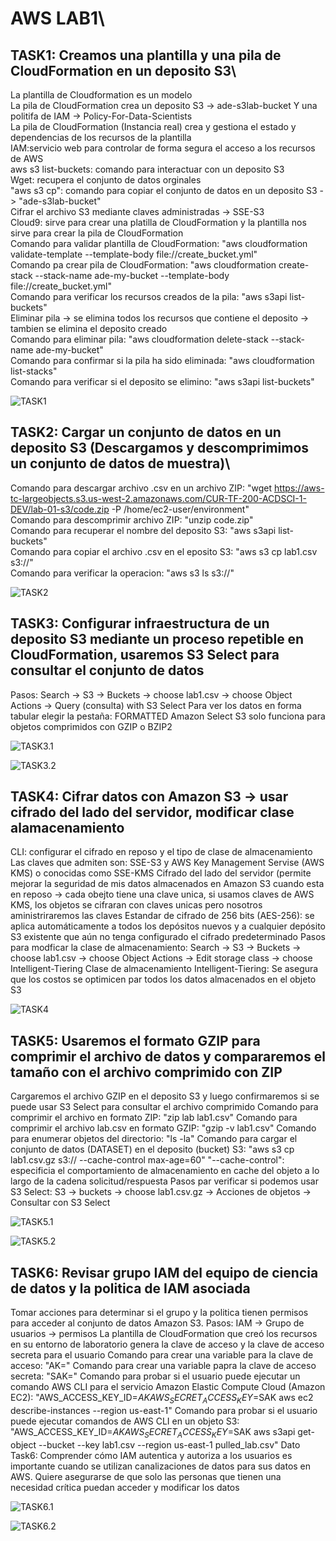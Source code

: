 # AWS LAB1\
## TASK1: Creamos una plantilla y una pila de CloudFormation en un deposito S3\
La plantilla de Cloudformation es un modelo\
La pila de CloudFormation crea un deposito S3 -> ade-s3lab-bucket Y una politifa de IAM -> Policy-For-Data-Scientists\
La pila de CloudFormation (Instancia real)  crea y gestiona el estado y dependencias de los recursos de la plantilla\
IAM:servicio web para controlar de forma segura el acceso a los recursos de AWS\
aws s3 list-buckets: comando para interactuar con un deposito S3\
Wget: recupera el conjunto de datos orginales\
"aws s3 cp": comando para copiar el conjunto de datos en un deposito S3 -> "ade-s3lab-bucket"\
Cifrar el archivo S3 mediante claves administradas -> SSE-S3\
Cloud9: sirve para crear una platilla de CloudFormation y la plantilla nos sirve para crear la pila de CloudFormation\
Comando para validar plantilla de CloudFormation: "aws cloudformation validate-template --template-body file://create_bucket.yml"\
Comando pa crear pila de CloudFormation: "aws cloudformation create-stack --stack-name ade-my-bucket  --template-body file://create_bucket.yml"\
Comando para verificar los recursos creados de la pila: "aws s3api list-buckets"\
Eliminar pila -> se elimina todos los recursos que contiene el deposito -> tambien se elimina el deposito creado\
Comando para eliminar pila: "aws cloudformation delete-stack --stack-name ade-my-bucket"\
Comando para confirmar si la pila ha sido eliminada: "aws cloudformation list-stacks"\
Comando para verificar si el deposito se elimino: "aws s3api list-buckets"

![TASK1](https://cdn.discordapp.com/attachments/1030129034593579012/1233957449221013634/image.png?ex=6636e4ed&is=6635936d&hm=b5afa3b6bb589dc94508acde7fbad0172b49fb783bf0ba5e044d0e8baab67a67&)

## TASK2: Cargar un conjunto de datos en un deposito S3 (Descargamos y descomprimimos un conjunto de datos de muestra)\
Comando para descargar archivo .csv en un archivo ZIP: "wget https://aws-tc-largeobjects.s3.us-west-2.amazonaws.com/CUR-TF-200-ACDSCI-1-DEV/lab-01-s3/code.zip -P /home/ec2-user/environment"\
Comando para descomprimir archivo ZIP: "unzip code.zip"\
Comando para recuperar el nombre del deposito S3: "aws s3api list-buckets"\
Comando para copiar el archivo .csv en el eposito S3: "aws s3 cp lab1.csv s3://<LAB-BUCKET-NAME>"\
Comando para verificar la operacion: "aws s3 ls s3://<LAB-BUCKET-NAME>"

![TASK2](https://cdn.discordapp.com/attachments/1030129034593579012/1233967238319443968/image.png?ex=6636454b&is=6634f3cb&hm=6350df6359f953bfaee3e99bf4d20b4707446afdadf79ee2ee9ecb544ba225ed&)

## TASK3: Configurar infraestructura de un deposito S3 mediante un proceso repetible en CloudFormation, usaremos S3 Select para consultar el conjunto de datos
Pasos: Search -> S3 -> Buckets -> choose lab1.csv -> choose Object Actions -> Query (consulta) with S3 Select
Para ver los datos en forma tabular elegir la pestaña: FORMATTED
Amazon Select S3 solo funciona para objetos comprimidos con GZIP o BZIP2

![TASK3.1](https://cdn.discordapp.com/attachments/1030129034593579012/1233971846584598578/image.png?ex=66364996&is=6634f816&hm=8b475ed07c73a3ba1d7d8cf3b33490a30f9715f114e8cdf5cbebc233a422df85&)

![TASK3.2](https://cdn.discordapp.com/attachments/1030129034593579012/1233972063719653437/image.png?ex=663649ca&is=6634f84a&hm=e824d8c312420823a92e5ccfa28e177b6daf5887cd4263e78c191469d757b7b6&)

## TASK4: Cifrar datos con Amazon S3 -> usar cifrado del lado del servidor, modificar clase alamacenamiento
CLI: configurar el cifrado en reposo y el tipo de clase de almacenamiento
Las claves que admiten son: SSE-S3 y AWS Key Management Servise (AWS KMS) o conocidas como SSE-KMS
Cifrado del lado del servidor (permite mejorar la seguridad de mis datos almacenados en Amazon S3 cuando esta en reposo -> cada obejto tiene una clave unica, si usamos claves de AWS KMS, los objetos se cifraran con claves unicas pero nosotros aministriraremos las claves
Estandar de cifrado de 256 bits (AES-256): se aplica automáticamente a todos los depósitos nuevos y a cualquier depósito S3 existente que aún no tenga configurado el cifrado predeterminado
Pasos para modficar la clase de almacenamiento: Search -> S3 -> Buckets -> choose lab1.csv -> choose Object Actions -> Edit storage class -> choose Intelligent-Tiering
Clase de almacenamiento Intelligent-Tiering: Se asegura que los costos se optimicen par todos los datos almacenados en el objeto S3

![TASK4](https://cdn.discordapp.com/attachments/1030129034593579012/1233977259711266877/image.png?ex=66364ea0&is=6634fd20&hm=56e01b8c823098d0c0a3ce3cb984488fa42a741055d1d190103aae872d50a581&)

## TASK5: Usaremos el formato GZIP para comprimir el archivo de datos y compararemos el tamaño con el archivo comprimido con ZIP
Cargaremos el archivo GZIP en el deposito S3 y luego confirmaremos si se puede usar S3 Select para consultar el archivo comprimido
Comando para comprimir el archivo en formato ZIP: "zip lab lab1.csv"
Comando para comprimir el archivo lab.csv en formato GZIP: "gzip -v lab1.csv"
Comando para enumerar objetos del directorio: "ls -la"
Comando para cargar el conjunto de datos (DATASET) en el deposito (bucket) S3: "aws s3 cp lab1.csv.gz s3://<LAB-BUCKET-NAME> --cache-control max-age=60"
"--cache-control": especificia el comportamiento de almacenamiento en cache del objeto a lo largo de la cadena solicitud/respuesta
Pasos par verificar si podemos usar S3 Select: S3 -> buckets -> choose lab1.csv.gz -> Acciones de objetos -> Consultar con S3 Select

![TASK5.1](https://cdn.discordapp.com/attachments/1030129034593579012/1233994773526876170/image.png?ex=66365ef0&is=66350d70&hm=c8dc98adefa5861e4d1290753d919ba414cd80851ded14f728062e62fc7957da&)

![TASK5.2](https://cdn.discordapp.com/attachments/1030129034593579012/1233994773900300378/image.png?ex=66365ef0&is=66350d70&hm=41007a200b6c7f7236d55e7ca7699dfa3b629d3fe1baec8dbb4dbcc7ecb55258&)

## TASK6: Revisar grupo IAM del equipo de ciencia de datos y la politica de IAM asociada
Tomar acciones para determinar si el grupo y la politica tienen permisos para acceder al conjunto de datos Amazon S3.
Pasos: IAM -> Grupo de usuarios -> permisos
La plantilla de CloudFormation que creó los recursos en su entorno de laboratorio genera la clave de acceso y la clave de acceso secreta para el usuario
Comando para crear una variable para la clave de acceso: "AK=<ACCESS-KEY>"
Comando para crear una variable papra la clave de acceso secreta: "SAK=<SECRET-ACCESS-KEY>"
Comando para probar si el usuario puede ejecutar un comando AWS CLI para el servicio Amazon Elastic Compute Cloud (Amazon EC2): "AWS_ACCESS_KEY_ID=$AK AWS_SECRET_ACCESS_KEY=$SAK aws ec2 describe-instances --region us-east-1"
Comando para probar si el usuario puede ejecutar comandos de AWS CLI en un objeto S3: "AWS_ACCESS_KEY_ID=$AK AWS_SECRET_ACCESS_KEY=$SAK aws s3api get-object --bucket <LAB-BUCKET-NAME> --key lab1.csv --region us-east-1 pulled_lab.csv"
Dato Task6: Comprender cómo IAM autentica y autoriza a los usuarios es importante cuando se utilizan canalizaciones de datos para sus datos en AWS. Quiere asegurarse de que solo las personas que tienen una necesidad crítica puedan acceder y modificar los datos

![TASK6.1](https://cdn.discordapp.com/attachments/1030129034593579012/1234007037940338688/image.png?ex=66366a5c&is=663518dc&hm=fb14bf0a776a37826c417265d2c81ab47d6b8a06ec60467fbda65829a001b074&)

![TASK6.2](https://cdn.discordapp.com/attachments/1030129034593579012/1234007038347055124/image.png?ex=66366a5c&is=663518dc&hm=f24b8194be2283dcd96135b3778d6532b8f43dbfe5aad861b2b65c9fbe96be56&)
